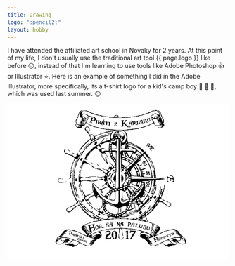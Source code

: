 ```yaml
---
title: Drawing
logo: ":pencil2:"
layout: hobby
---
```

I have attended the affiliated art school in Novaky for 2 years. At this point of my life, I don't usually use the traditional art tool {{ page.logo }} like before :pensive:, instead of that I'm learning
to use tools like Adobe Photoshop :+1: or Illustrator :star:.
Here is an example of something I did in the Adobe Illustrator, more specifically, its a t-shirt logo for a kid's camp boy::girl: :baby: :boy:, which was used last summer. :blush:

![pirates](/assets/trickoS.png "Logo Title Text 1")
